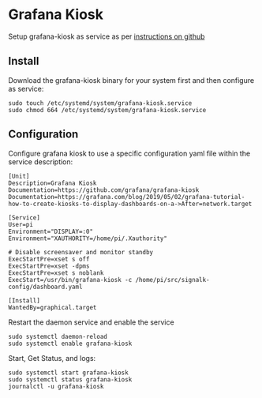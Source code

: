 # Grafana Kiosk
Setup grafana-kiosk as service as per [instructions on github](https://github.com/grafana/grafana-kiosk)

## Install
Download the grafana-kiosk binary for your system first and then configure as service: 
```
sudo touch /etc/systemd/system/grafana-kiosk.service
sudo chmod 664 /etc/systemd/system/grafana-kiosk.service
```

## Configuration
Configure grafana kiosk to use a specific configuration yaml file within the service description: 
```
[Unit]
Description=Grafana Kiosk
Documentation=https://github.com/grafana/grafana-kiosk
Documentation=https://grafana.com/blog/2019/05/02/grafana-tutorial-how-to-create-kiosks-to-display-dashboards-on-a->After=network.target

[Service]
User=pi
Environment="DISPLAY=:0"
Environment="XAUTHORITY=/home/pi/.Xauthority"

# Disable screensaver and monitor standby
ExecStartPre=xset s off
ExecStartPre=xset -dpms
ExecStartPre=xset s noblank
ExecStart=/usr/bin/grafana-kiosk -c /home/pi/src/signalk-config/dashboard.yaml

[Install]
WantedBy=graphical.target
```
Restart the daemon service and enable the service
```
sudo systemctl daemon-reload
sudo systemctl enable grafana-kiosk
```
Start, Get Status, and logs:
```
sudo systemctl start grafana-kiosk
sudo systemctl status grafana-kiosk
journalctl -u grafana-kiosk
```
